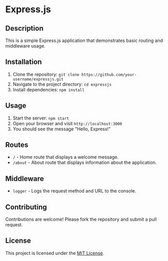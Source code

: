 # Express.js

## Description
This is a simple Express.js application that demonstrates basic routing and middleware usage.

## Installation
1. Clone the repository: `git clone https://github.com/your-username/expressjs.git`
2. Navigate to the project directory: `cd expressjs`
3. Install dependencies: `npm install`

## Usage
1. Start the server: `npm start`
2. Open your browser and visit `http://localhost:3000`
3. You should see the message "Hello, Express!"

## Routes
- `/` - Home route that displays a welcome message.
- `/about` - About route that displays information about the application.

## Middleware
- `logger` - Logs the request method and URL to the console.

## Contributing
Contributions are welcome! Please fork the repository and submit a pull request.

## License
This project is licensed under the [MIT License](LICENSE).